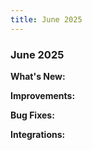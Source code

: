 ```yaml
---
title: June 2025
---
```


### June 2025

**What's New:**

**Improvements:**

**Bug Fixes:**

**Integrations:**

